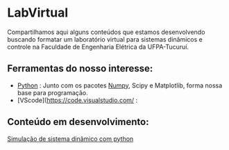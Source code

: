 # LabVirtual

Compartilhamos aqui alguns conteúdos que estamos desenvolvendo buscando formatar um laboratório virtual para sistemas dinâmicos e controle na Faculdade de Engenharia Elétrica da UFPA-Tucuruí.

## Ferramentas do nosso interesse:

- [Python](https://www.python.org/) : Junto com os pacotes [Numpy](https://numpy.org/), Scipy e Matplotlib, forma nossa base para programação.
- [VScode](https://code.visualstudio.com/ : 

## Conteúdo em desenvolvimento:

[Simulação de sistema dinâmico com python](ManimEDO.html)
